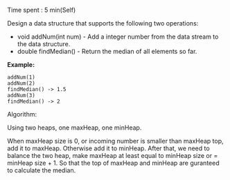 Time spent :  5 min(Self)

Design a data structure that supports the following two operations:

- void addNum(int num) - Add a integer number from the data stream to the data structure.
- double findMedian() - Return the median of all elements so far.

**Example:**

```
addNum(1)
addNum(2)
findMedian() -> 1.5
addNum(3) 
findMedian() -> 2
```

Algorithm:

Using two heaps, one maxHeap, one minHeap. 

When maxHeap size is 0, or incoming number is smaller than maxHeap top, add it to maxHeap. Otherwise add it to minHeap. After that, we need to balance the two heap, make maxHeap at least equal to minHeap size or = minHeap size + 1. So that the top of maxHeap and minHeap are guranteed to calculate the median.